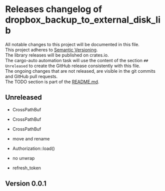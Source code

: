 # Releases changelog of dropbox_backup_to_external_disk_lib

All notable changes to this project will be documented in this file.  
This project adheres to [Semantic Versioning](https://semver.org/spec/v2.0.0.html).  
The library releases will be published on crates.io.  
The cargo-auto automation task will use the content of the section `## Unreleased` to create
the GitHub release consistently with this file.  
The ongoing changes that are not released, are visible in the git commits and GitHub pull requests.  
The TODO section is part of the [README.md](https://github.com/bestia-dev/dropbox_backup_to_external_disk_lib).  

## Unreleased

- CrossPathBuf

- CrossPathBuf

- CrossPathBuf

- move and rename

- Authorization::load()

- no unwrap

- refresh_token

## Version 0.0.1

